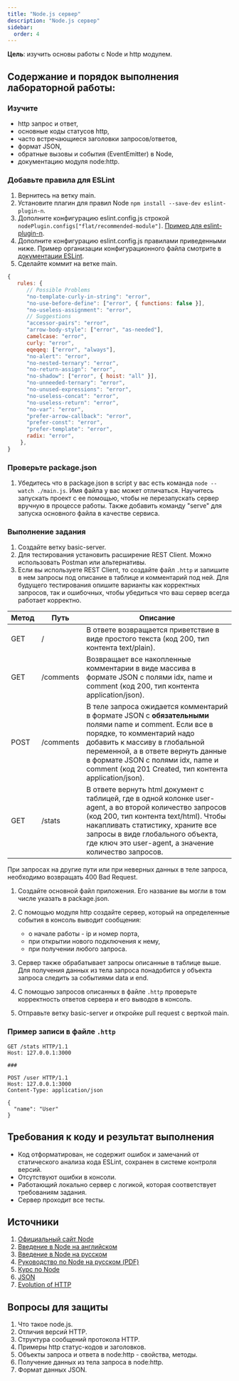 ```yaml
---
title: "Node.js сервер"
description: "Node.js сервер"
sidebar:
  order: 4
---
```


**Цель**: изучить основы работы с Node и http модулем.

## Содержание и порядок выполнения лабораторной работы:

### Изучите

- http запрос и ответ,
- основные коды статусов http,
- часто встречающиеся заголовки запросов/ответов,
- формат JSON,
- обратные вызовы и события (EventEmitter) в Node,
- документацию модуля node:http.

### Добавьте правила для ESLint

1. Вернитесь на ветку main.
1. Установите плагин для правил Node `npm install --save-dev eslint-plugin-n`.
1. Дополните конфигурацию eslint.config.js строкой `nodePlugin.configs["flat/recommended-module"]`. [Пример для eslint-plugin-n](https://www.npmjs.com/package/eslint-plugin-n).
1. Дополните конфигурацию eslint.config.js правилами приведенными ниже. Пример организации конфигурационного файла смотрите в [документации ESLint](https://eslint.org/docs/latest/use/getting-started#configuration).
1. Сделайте коммит на ветке main.

```js
{
   rules: {
      // Possible Problems
      "no-template-curly-in-string": "error",
      "no-use-before-define": ["error", { functions: false }],
      "no-useless-assignment": "error",
      // Suggestions
      "accessor-pairs": "error",
      "arrow-body-style": ["error", "as-needed"],
      camelcase: "error",
      curly: "error",
      eqeqeq: ["error", "always"],
      "no-alert": "error",
      "no-nested-ternary": "error",
      "no-return-assign": "error",
      "no-shadow": ["error", { hoist: "all" }],
      "no-unneeded-ternary": "error",
      "no-unused-expressions": "error",
      "no-useless-concat": "error",
      "no-useless-return": "error",
      "no-var": "error",
      "prefer-arrow-callback": "error",
      "prefer-const": "error",
      "prefer-template": "error",
      radix: "error",
    },
}
```

### Проверьте package.json

1. Убедитесь что в package.json в script у вас есть команда `node --watch ./main.js`. Имя файла у вас может отличаться. Научитесь запускать проект с ее помощью, чтобы не перезапускать сервер вручную в процессе работы. Также добавить команду "serve" для запуска основного файла в качестве сервиса.

### Выполнение задания

1. Создайте ветку basic-server.
1. Для тестирования установить расширение REST Client. Можно использовать Postman или альтернативы.
1. Если вы используете REST Client, то создайте файл `.http` и запишите в нем запросы под описание в таблице и комментарий под ней. Для будущего тестирования опишите варианты как корректных запросов, так и ошибочных, чтобы убедиться что ваш сервер всегда работает корректно.

| Метод | Путь      | Описание                                                                                                                                                                                                                                                                                                   |
| ----- | --------- | ---------------------------------------------------------------------------------------------------------------------------------------------------------------------------------------------------------------------------------------------------------------------------------------------------------- |
| GET   | /         | В ответе возвращается приветствие в виде простого текста (код 200, тип контента text/plain).                                                                                                                                                                                                               |
| GET   | /comments | Возвращает все накопленные комментарии в виде массива в формате JSON с полями idx, name и comment (код 200, тип контента application/json).                                                                                                                                                                |
| POST  | /comments | В теле запроса ожидается комментарий в формате JSON с **обязательными** полями name и comment. Если все в порядке, то комментарий надо добавить к массиву в глобальной переменной, а в ответе вернуть данные в формате JSON с полями idx, name и comment (код 201 Created, тип контента application/json). |
| GET   | /stats    | В ответе вернуть html документ с таблицей, где в одной колонке user-agent, а во второй количество запросов (код 200, тип контента text/html). Чтобы накапливать статистику, храните все запросы в виде глобального объекта, где ключ это user-agent, а значение количество запросов.                       |

При запросах на другие пути или при неверных данных в теле запроса, необходимо возвращать 400 Bad Request.

1. Создайте основной файл приложения. Его название вы могли в том числе указать в package.json.
1. С помощью модуля http создайте сервер, который на определенные события в консоль выводит сообщения:

   - о начале работы - ip и номер порта,
   - при открытии нового подключения к нему,
   - при получении любого запроса.

1. Сервер также обрабатывает запросы описанные в таблице выше. Для получения данных из тела запроса понадобится у объекта запроса следить за событиями data и end.
1. С помощью запросов описанных в файле `.http` проверьте корректность ответов сервера и его выводов в консоль.
1. Отправьте ветку basic-server и откройке pull request с верткой main.

### Пример записи в файле `.http`

```
GET /stats HTTP/1.1
Host: 127.0.0.1:3000

###

POST /user HTTP/1.1
Host: 127.0.0.1:3000
Content-Type: application/json

{
  "name": "User"
}
```

## Требования к коду и результат выполнения

- Код отформатирован, не содержит ошибок и замечаний от статического анализа кода ESLint, сохранен в системе контроля версий.
- Отсутствуют ошибки в консоли.
- Работающий локально сервер с логикой, которая соответствует требованиям задания.
- Сервер проходит все тесты.

## Источники

1. [Официальный сайт Node](https://nodejs.org/en/)
1. [Введение в Node на английском](https://nodejs.dev/en/learn/)
1. [Введение в Node на русском](https://nodejsdev.ru/guides/)
1. [Руководство по Node на русском (PDF)](https://ruvds.com/img/other/ee86eb4f-db9f-48d3-8094-c76e14414678.pdf)
1. [Курс по Node](https://habr.com/ru/post/485294/)
1. [JSON](https://doka.guide/tools/json/)
1. [Evolution of HTTP](https://developer.mozilla.org/en-US/docs/Web/HTTP/Evolution_of_HTTP)

## Вопросы для защиты

1. Что такое node.js.
1. Отличия версий HTTP.
1. Структура сообщений протокола HTTP.
1. Примеры http статус-кодов и заголовков.
1. Объекты запроса и ответа в node\:http - свойства, методы.
1. Получение данных из тела запроса в node\:http.
1. Формат данных JSON.